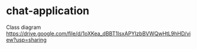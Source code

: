 # chat-application

Class diagram
https://drive.google.com/file/d/1oXKea_dBBT1IsxAPYIzbBVWQwHtL9hHD/view?usp=sharing
